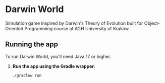 # Darwin World

Simulation game inspired by Darwin's Theory of Evolution built for Object-Oriented Programming
course at AGH University of Kraków.

## Running the app

To run Darwin World, you'll need Java 17 or higher.

1. **Run the app using the Gradle wrapper**:
```bash
   ./gradlew run
```
